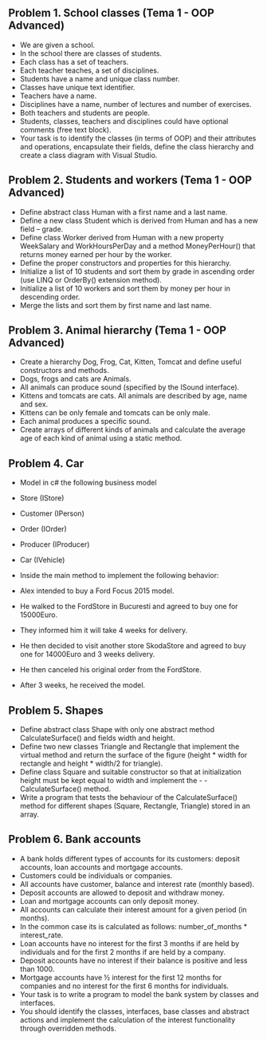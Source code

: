 ## Problem 1. School classes (Tema 1 - OOP Advanced)
- We are given a school. 
- In the school there are classes of students. 
- Each class has a set of teachers. 
- Each teacher teaches, a set of disciplines. 
- Students have a name and unique class number. 
- Classes have unique text identifier. 
- Teachers have a name. 
- Disciplines have a name, number of lectures and number of exercises. 
- Both teachers and students are people. 
- Students, classes, teachers and disciplines could have optional comments (free text block).
- Your task is to identify the classes (in terms of OOP) and their attributes and operations, encapsulate their fields, define the class hierarchy and create a class diagram with Visual Studio.


## Problem 2. Students and workers (Tema 1 - OOP Advanced)
- Define abstract class Human with a first name and a last name. 
- Define a new class Student which is derived from Human and has a new field – grade. 
- Define class Worker derived from Human with a new property WeekSalary and WorkHoursPerDay and a method MoneyPerHour() that returns money earned per hour by the worker. 
- Define the proper constructors and properties for this hierarchy.
- Initialize a list of 10 students and sort them by grade in ascending order (use LINQ or OrderBy() extension method).
- Initialize a list of 10 workers and sort them by money per hour in descending order.
- Merge the lists and sort them by first name and last name.


## Problem 3. Animal hierarchy (Tema 1 - OOP Advanced)
- Create a hierarchy Dog, Frog, Cat, Kitten, Tomcat and define useful constructors and methods. 
- Dogs, frogs and cats are Animals. 
- All animals can produce sound (specified by the ISound interface). 
- Kittens and tomcats are cats. All animals are described by age, name and sex. 
- Kittens can be only female and tomcats can be only male. 
- Each animal produces a specific sound.
- Create arrays of different kinds of animals and calculate the average age of each kind of animal using a static method.

## Problem 4. Car
- Model in c# the following business model
- Store (IStore)
- Customer (IPerson)
- Order (IOrder)
- Producer (IProducer)
- Car (IVehicle)

- Inside the main method to implement the following behavior: 
- Alex intended to buy a Ford Focus 2015 model. 
- He walked to the FordStore in Bucuresti and agreed to buy one for 15000Euro.
- They informed him it will take 4 weeks for delivery.
- He then decided to visit another store SkodaStore and agreed to buy one for 14000Euro and 3 weeks delivery.
- He then canceled his original order from the FordStore.
- After 3 weeks, he received the model.

## Problem 5. Shapes
- Define abstract class Shape with only one abstract method CalculateSurface() and fields width and height.
- Define two new classes Triangle and Rectangle that implement the virtual method and return the surface of the figure (height * width for rectangle and height * width/2 for triangle).
- Define class Square and suitable constructor so that at initialization height must be kept equal to width and implement the - - CalculateSurface() method.
- Write a program that tests the behaviour of the CalculateSurface() method for different shapes (Square, Rectangle, Triangle) stored in an array.


## Problem 6. Bank accounts
- A bank holds different types of accounts for its customers: deposit accounts, loan accounts and mortgage accounts. 
- Customers could be individuals or companies.
- All accounts have customer, balance and interest rate (monthly based).
- Deposit accounts are allowed to deposit and withdraw money.
- Loan and mortgage accounts can only deposit money.
- All accounts can calculate their interest amount for a given period (in months). 
- In the common case its is calculated as follows: number_of_months * interest_rate.
- Loan accounts have no interest for the first 3 months if are held by individuals and for the first 2 months if are held by a company.
- Deposit accounts have no interest if their balance is positive and less than 1000.
- Mortgage accounts have ½ interest for the first 12 months for companies and no interest for the first 6 months for individuals.
- Your task is to write a program to model the bank system by classes and interfaces.
- You should identify the classes, interfaces, base classes and abstract actions and implement the calculation of the interest functionality through overridden methods.
